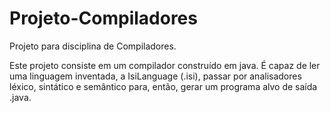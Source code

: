 # Projeto-Compiladores
Projeto para disciplina de Compiladores.

Este projeto consiste em um compilador construído em java. É capaz de ler uma linguagem inventada, a IsiLanguage (.isi), passar por analisadores léxico, sintático e semântico para, então, gerar um programa alvo de saída .java.
